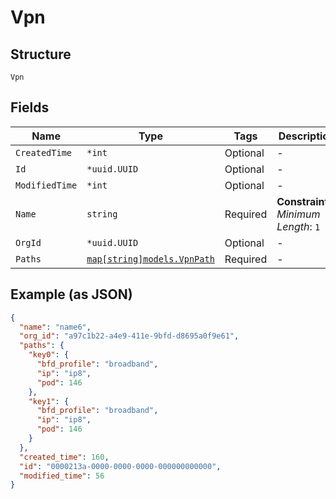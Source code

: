 
# Vpn

## Structure

`Vpn`

## Fields

| Name | Type | Tags | Description |
|  --- | --- | --- | --- |
| `CreatedTime` | `*int` | Optional | - |
| `Id` | `*uuid.UUID` | Optional | - |
| `ModifiedTime` | `*int` | Optional | - |
| `Name` | `string` | Required | **Constraints**: *Minimum Length*: `1` |
| `OrgId` | `*uuid.UUID` | Optional | - |
| `Paths` | [`map[string]models.VpnPath`](../../doc/models/vpn-path.md) | Required | - |

## Example (as JSON)

```json
{
  "name": "name6",
  "org_id": "a97c1b22-a4e9-411e-9bfd-d8695a0f9e61",
  "paths": {
    "key0": {
      "bfd_profile": "broadband",
      "ip": "ip8",
      "pod": 146
    },
    "key1": {
      "bfd_profile": "broadband",
      "ip": "ip8",
      "pod": 146
    }
  },
  "created_time": 160,
  "id": "0000213a-0000-0000-0000-000000000000",
  "modified_time": 56
}
```

